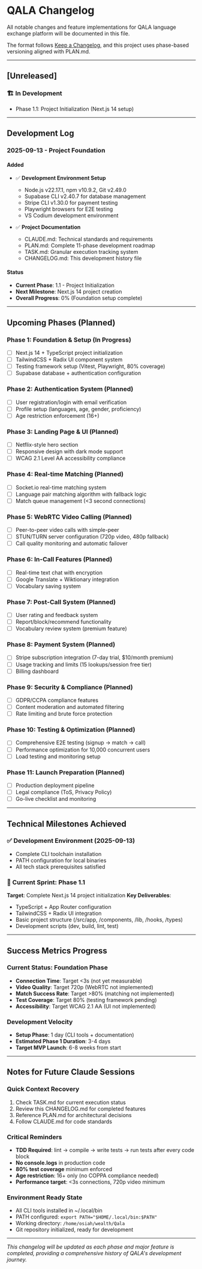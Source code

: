 # QALA Changelog

All notable changes and feature implementations for QALA language exchange platform will be documented in this file.

The format follows [Keep a Changelog](https://keepachangelog.com/en/1.0.0/), and this project uses phase-based versioning aligned with PLAN.md.

---

## [Unreleased]

### 🏗️ In Development

- Phase 1.1: Project Initialization (Next.js 14 setup)

---

## Development Log

### 2025-09-13 - Project Foundation

#### Added

- ✅ **Development Environment Setup**
  - Node.js v22.17.1, npm v10.9.2, Git v2.49.0
  - Supabase CLI v2.40.7 for database management
  - Stripe CLI v1.30.0 for payment testing
  - Playwright browsers for E2E testing
  - VS Codium development environment

- ✅ **Project Documentation**
  - CLAUDE.md: Technical standards and requirements
  - PLAN.md: Complete 11-phase development roadmap
  - TASK.md: Granular execution tracking system
  - CHANGELOG.md: This development history file

#### Status

- **Current Phase**: 1.1 - Project Initialization
- **Next Milestone**: Next.js 14 project creation
- **Overall Progress**: 0% (Foundation setup complete)

---

## Upcoming Phases (Planned)

### Phase 1: Foundation & Setup (In Progress)

- [ ] Next.js 14 + TypeScript project initialization
- [ ] TailwindCSS + Radix UI component system
- [ ] Testing framework setup (Vitest, Playwright, 80% coverage)
- [ ] Supabase database + authentication configuration

### Phase 2: Authentication System (Planned)

- [ ] User registration/login with email verification
- [ ] Profile setup (languages, age, gender, proficiency)
- [ ] Age restriction enforcement (16+)

### Phase 3: Landing Page & UI (Planned)

- [ ] Netflix-style hero section
- [ ] Responsive design with dark mode support
- [ ] WCAG 2.1 Level AA accessibility compliance

### Phase 4: Real-time Matching (Planned)

- [ ] Socket.io real-time matching system
- [ ] Language pair matching algorithm with fallback logic
- [ ] Match queue management (<3 second connections)

### Phase 5: WebRTC Video Calling (Planned)

- [ ] Peer-to-peer video calls with simple-peer
- [ ] STUN/TURN server configuration (720p video, 480p fallback)
- [ ] Call quality monitoring and automatic failover

### Phase 6: In-Call Features (Planned)

- [ ] Real-time text chat with encryption
- [ ] Google Translate + Wiktionary integration
- [ ] Vocabulary saving system

### Phase 7: Post-Call System (Planned)

- [ ] User rating and feedback system
- [ ] Report/block/recommend functionality
- [ ] Vocabulary review system (premium feature)

### Phase 8: Payment System (Planned)

- [ ] Stripe subscription integration (7-day trial, $10/month premium)
- [ ] Usage tracking and limits (15 lookups/session free tier)
- [ ] Billing dashboard

### Phase 9: Security & Compliance (Planned)

- [ ] GDPR/CCPA compliance features
- [ ] Content moderation and automated filtering
- [ ] Rate limiting and brute force protection

### Phase 10: Testing & Optimization (Planned)

- [ ] Comprehensive E2E testing (signup → match → call)
- [ ] Performance optimization for 10,000 concurrent users
- [ ] Load testing and monitoring setup

### Phase 11: Launch Preparation (Planned)

- [ ] Production deployment pipeline
- [ ] Legal compliance (ToS, Privacy Policy)
- [ ] Go-live checklist and monitoring

---

## Technical Milestones Achieved

### ✅ Development Environment (2025-09-13)

- Complete CLI toolchain installation
- PATH configuration for local binaries
- All tech stack prerequisites satisfied

### 🔄 Current Sprint: Phase 1.1

**Target**: Complete Next.js 14 project initialization
**Key Deliverables**:

- TypeScript + App Router configuration
- TailwindCSS + Radix UI integration
- Basic project structure (/src/app, /components, /lib, /hooks, /types)
- Development scripts (dev, build, lint, test)

---

## Success Metrics Progress

### Current Status: Foundation Phase

- **Connection Time**: Target <3s (not yet measurable)
- **Video Quality**: Target 720p (WebRTC not implemented)
- **Match Success Rate**: Target >80% (matching not implemented)
- **Test Coverage**: Target 80% (testing framework pending)
- **Accessibility**: Target WCAG 2.1 AA (UI not implemented)

### Development Velocity

- **Setup Phase**: 1 day (CLI tools + documentation)
- **Estimated Phase 1 Duration**: 3-4 days
- **Target MVP Launch**: 6-8 weeks from start

---

## Notes for Future Claude Sessions

### Quick Context Recovery

1. Check TASK.md for current execution status
2. Review this CHANGELOG.md for completed features
3. Reference PLAN.md for architectural decisions
4. Follow CLAUDE.md for code standards

### Critical Reminders

- **TDD Required**: lint → compile → write tests → run tests after every code block
- **No console.logs** in production code
- **80% test coverage** minimum enforced
- **Age restriction**: 16+ only (no COPPA compliance needed)
- **Performance target**: <3s connections, 720p video minimum

### Environment Ready State

- All CLI tools installed in ~/.local/bin
- PATH configured: `export PATH="$HOME/.local/bin:$PATH"`
- Working directory: `/home/osiah/wealth/Qala`
- Git repository initialized, ready for development

---

_This changelog will be updated as each phase and major feature is completed, providing a comprehensive history of QALA's development journey._
